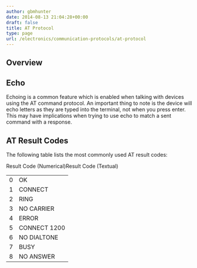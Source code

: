 ```yaml
---
author: gbmhunter
date: 2014-08-13 21:04:28+00:00
draft: false
title: AT Protocol
type: page
url: /electronics/communication-protocols/at-protocol
---
```


## Overview

## Echo

Echoing is a common feature which is enabled when talking with devices using the AT command protocol. An important thing to note is the device will echo letters as they are typed into the terminal, not when you press enter. This may have implications when trying to use echo to match a sent command with a response.

## AT Result Codes

The following table lists the most commonly used AT result codes:

<table ><tbody ><tr >Result Code (Numerical)Result Code (Textual)</tr><tr >
<td >0
</td>
<td >OK
</td></tr><tr >
<td >1
</td>
<td >CONNECT
</td></tr><tr >
<td >2
</td>
<td >RING
</td></tr><tr >
<td >3
</td>
<td >NO CARRIER
</td></tr><tr >
<td >4
</td>
<td >ERROR
</td></tr><tr >
<td >5
</td>
<td >CONNECT 1200
</td></tr><tr >
<td >6
</td>
<td >NO DIALTONE
</td></tr><tr >
<td >7
</td>
<td >BUSY
</td></tr><tr >
<td >8
</td>
<td >NO ANSWER
</td></tr></tbody></table>
